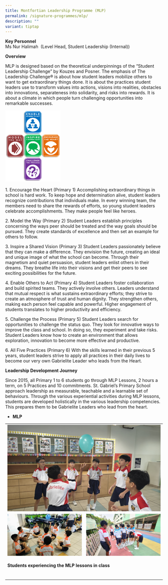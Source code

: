 ```yaml
---
title: Montfortian Leadership Programme (MLP)
permalink: /signature-programmes/mlp/
description: ""
variant: tiptap
---
```

<p><strong>Key Personnel</strong> 
<br>Ms Nur Halimah&nbsp; (Level Head, Student Leadership (Internal))</p>
<p><strong>Overview</strong>
</p>
<p>MLP is designed based on the theoretical underpinnings of the “Student
Leadership Challenge” by Kouzes and Posner. The emphasis of The Leadership
Challenge® is about how student leaders mobilize others to want to get
extraordinary things done. It is about the practices student leaders use
to transform values into actions, visions into realities, obstacles into
innovations, separateness into solidarity, and risks into rewards. It is
about a climate in which people turn challenging opportunities into remarkable
successes.</p>
<div class="isomer-image-wrapper">
<img style="width:35%" height="auto" width="100%" src="/images/TLC%20Framework.png">
</div>
<p>1. Encourage the Heart (Primary 1) Accomplishing extraordinary things
in school is hard work. To keep hope and determination alive, student leaders
recognize contributions that individuals make. In every winning team, the
members need to share the rewards of efforts, so young student leaders
celebrate accomplishments. They make people feel like heroes.</p>
<p>2. Model the Way (Primary 2) Student Leaders establish principles concerning
the ways peer should be treated and the way goals should be pursued. They
create standards of excellence and then set an example for others to follow.</p>
<p>3. Inspire a Shared Vision (Primary 3) Student Leaders passionately believe
that they can make a difference. They envision the future, creating an
ideal and unique image of what the school can become. Through their magnetism
and quiet persuasion, student leaders enlist others in their dreams. They
breathe life into their visions and get their peers to see exciting possibilities
for the future.</p>
<p>4. Enable Others to Act (Primary 4) Student Leaders foster collaboration
and build spirited teams. They actively involve others. Leaders understand
that mutual respect is what sustains extraordinary efforts; they strive
to create an atmosphere of trust and human dignity. They strengthen others,
making each person feel capable and powerful. Higher engagement of students
translates to higher productivity and efficiency.</p>
<p>5. Challenge the Process (Primary 5) Student Leaders search for opportunities
to challenge the status quo. They look for innovative ways to improve the
class and school. In doing so, they experiment and take risks. Student
Leaders know how to create an environment that allows exploration, innovation
to become more effective and productive.</p>
<p>6. All Five Practices (Primary 6) With the skills learned in their previous
5 years, student leaders strive to apply all practices in their daily lives
to become our very own Gabrielite Leader who leads from the Heart.</p>
<p></p>
<p><strong>Leadership Development Journey</strong>
</p>
<p>Since 2015, all Primary 1 to 6 students go through MLP Lessons, 2 hours
a term, on 5 Practices and 10 commitments. St. Gabriel’s Primary School
approach leadership as measurable, teachable and a learnable set of behaviours.
Through the various experiential activities during MLP lessons, students
are developed holistically in the various leadership competencies. This
prepares them to be Gabrielite Leaders who lead from the heart.&nbsp; &nbsp;</p>
<ul data-tight="true" class="tight">
<li>
<p><strong>MLP</strong>
</p>
</li>
</ul>
<table style="minWidth: 50px">
<colgroup>
<col>
<col>
</colgroup>
<tbody>
<tr>
<th rowspan="1" colspan="2">
<div class="isomer-image-wrapper">
<img style="width: 100%" height="auto" width="100%" alt="" src="/images/mlp1.jpg">
</div>
</th>
</tr>
<tr>
<td rowspan="1" colspan="1">
<div class="isomer-image-wrapper">
<img style="width: 100%" height="auto" width="100%" alt="" src="/images/mlp2.jpg">
</div>
</td>
<td rowspan="1" colspan="1">
<div class="isomer-image-wrapper">
<img style="width: 100%" height="auto" width="100%" alt="" src="/images/mlp3.jpg">
</div>
</td>
</tr>
<tr>
<td rowspan="1" colspan="2">
<p><strong>Students experiencing the MLP lessons in class</strong>
</p>
</td>
</tr>
<tr>
<td rowspan="1" colspan="1">
<p></p>
</td>
<td rowspan="1" colspan="1">
<p></p>
</td>
</tr>
</tbody>
</table>
<p></p>